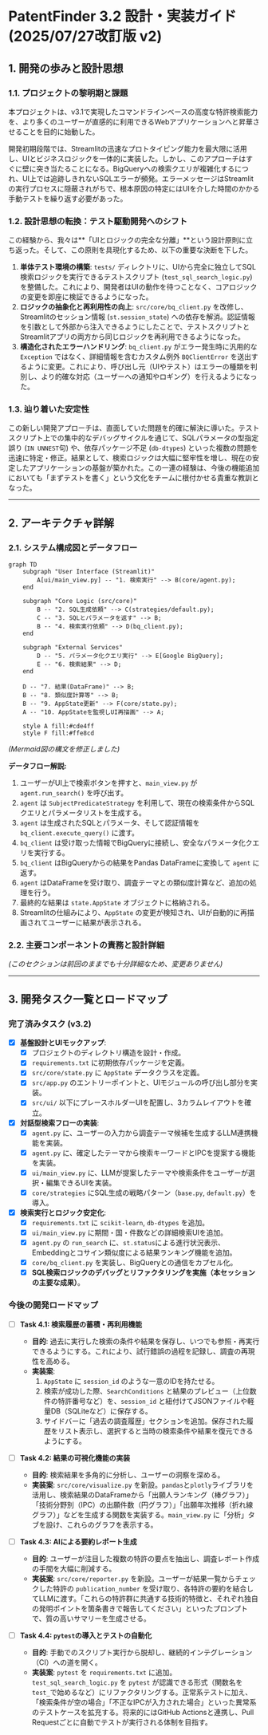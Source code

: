 # PatentFinder 3.2 設計・実装ガイド (2025/07/27改訂版 v2)

## 1. 開発の歩みと設計思想

### 1.1. プロジェクトの黎明期と課題
本プロジェクトは、v3.1で実現したコマンドラインベースの高度な特許検索能力を、より多くのユーザーが直感的に利用できるWebアプリケーションへと昇華させることを目的に始動した。

開発初期段階では、Streamlitの迅速なプロトタイピング能力を最大限に活用し、UIとビジネスロジックを一体的に実装した。しかし、このアプローチはすぐに壁に突き当たることになる。BigQueryへの検索クエリが複雑化するにつれ、UI上では追跡しきれないSQLエラーが頻発。エラーメッセージはStreamlitの実行プロセスに隠蔽されがちで、根本原因の特定にはUIを介した時間のかかる手動テストを繰り返す必要があった。

### 1.2. 設計思想の転換：テスト駆動開発へのシフト
この経験から、我々は**「UIとロジックの完全な分離」**という設計原則に立ち返った。そして、この原則を具現化するため、以下の重要な決断を下した。

1.  **単体テスト環境の構築**: `tests/` ディレクトリに、UIから完全に独立してSQL検索ロジックを実行できるテストスクリプト (`test_sql_search_logic.py`) を整備した。これにより、開発者はUIの動作を待つことなく、コアロジックの変更を即座に検証できるようになった。
2.  **ロジックの抽象化と再利用性の向上**: `src/core/bq_client.py` を改修し、Streamlitのセッション情報 (`st.session_state`) への依存を解消。認証情報を引数として外部から注入できるようにしたことで、テストスクリプトとStreamlitアプリの両方から同じロジックを再利用できるようになった。
3.  **構造化されたエラーハンドリング**: `bq_client.py` がエラー発生時に汎用的な `Exception` ではなく、詳細情報を含むカスタム例外 `BQClientError` を送出するように変更。これにより、呼び出し元（UIやテスト）はエラーの種類を判別し、より的確な対応（ユーザーへの通知やロギング）を行えるようになった。

### 1.3. 辿り着いた安定性
この新しい開発アプローチは、直面していた問題を的確に解決に導いた。テストスクリプト上での集中的なデバッグサイクルを通じて、SQLパラメータの型指定誤り (`IN UNNEST`句) や、依存パッケージ不足 (`db-dtypes`) といった複数の問題を迅速に特定・修正。結果として、検索ロジックは大幅に堅牢性を増し、現在の安定したアプリケーションの基盤が築かれた。この一連の経験は、今後の機能追加においても「まずテストを書く」という文化をチームに根付かせる貴重な教訓となった。

---

## 2. アーキテクチャ詳解

### 2.1. システム構成図とデータフロー
```mermaid
graph TD
    subgraph "User Interface (Streamlit)"
        A[ui/main_view.py] -- "1. 検索実行" --> B(core/agent.py);
    end

    subgraph "Core Logic (src/core)"
        B -- "2. SQL生成依頼" --> C(strategies/default.py);
        C -- "3. SQLとパラメータを返す" --> B;
        B -- "4. 検索実行依頼" --> D(bq_client.py);
    end

    subgraph "External Services"
        D -- "5. パラメータ化クエリ実行" --> E[Google BigQuery];
        E -- "6. 検索結果" --> D;
    end

    D -- "7. 結果(DataFrame)" --> B;
    B -- "8. 類似度計算等" --> B;
    B -- "9. AppState更新" --> F(core/state.py);
    A -- "10. AppStateを監視しUI再描画" --> A;

    style A fill:#cde4ff
    style F fill:#ffe8cd
```
*(Mermaid図の構文を修正しました)*

**データフロー解説:**
1.  ユーザーがUI上で検索ボタンを押すと、`main_view.py` が `agent.run_search()` を呼び出す。
2.  `agent` は `SubjectPredicateStrategy` を利用して、現在の検索条件からSQLクエリとパラメータリストを生成する。
3.  `agent` は生成されたSQLとパラメータ、そして認証情報を `bq_client.execute_query()` に渡す。
4.  `bq_client` は受け取った情報でBigQueryに接続し、安全なパラメータ化クエリを実行する。
5.  `bq_client` はBigQueryからの結果をPandas DataFrameに変換して `agent` に返す。
6.  `agent` はDataFrameを受け取り、調査テーマとの類似度計算など、追加の処理を行う。
7.  最終的な結果は `state.AppState` オブジェクトに格納される。
8.  Streamlitの仕組みにより、`AppState` の変更が検知され、UIが自動的に再描画されてユーザーに結果が表示される。

### 2.2. 主要コンポーネントの責務と設計詳細
*(このセクションは前回のままでも十分詳細なため、変更ありません)*

---

## 3. 開発タスク一覧とロードマップ

### 完了済みタスク (v3.2)
-   [x] **基盤設計とUIモックアップ**:
    -   [x] プロジェクトのディレクトリ構造を設計・作成。
    -   [x] `requirements.txt` に初期依存パッケージを定義。
    -   [x] `src/core/state.py` に `AppState` データクラスを定義。
    -   [x] `src/app.py` のエントリーポイントと、UIモジュールの呼び出し部分を実装。
    -   [x] `src/ui/` 以下にプレースホルダーUIを配置し、3カラムレイアウトを確立。
-   [x] **対話型検索フローの実装**:
    -   [x] `agent.py` に、ユーザーの入力から調査テーマ候補を生成するLLM連携機能を実装。
    -   [x] `agent.py` に、確定したテーマから検索キーワードとIPCを提案する機能を実装。
    -   [x] `ui/main_view.py` に、LLMが提案したテーマや検索条件をユーザーが選択・編集できるUIを実装。
    -   [x] `core/strategies` にSQL生成の戦略パターン（`base.py`, `default.py`）を導入。
-   [x] **検索実行とロジック安定化**:
    -   [x] `requirements.txt` に `scikit-learn`, `db-dtypes` を追加。
    -   [x] `ui/main_view.py` に期間・国・件数などの詳細検索UIを追加。
    -   [x] `agent.py` の `run_search` に、`st.status`による進行状況表示、Embeddingとコサイン類似度による結果ランキング機能を追加。
    -   [x] `core/bq_client.py` を実装し、BigQueryとの通信をカプセル化。
    -   [x] **SQL検索ロジックのデバッグとリファクタリングを実施（本セッションの主要な成果）**。

### 今後の開発ロードマップ

-   [ ] **Task 4.1: 検索履歴の蓄積・再利用機能**
    -   **目的**: 過去に実行した検索の条件や結果を保存し、いつでも参照・再実行できるようにする。これにより、試行錯誤の過程を記録し、調査の再現性を高める。
    -   **実装案**:
        1.  `AppState` に `session_id` のような一意のIDを持たせる。
        2.  検索が成功した際、`SearchConditions` と結果のプレビュー（上位数件の特許番号など）を、`session_id` と紐付けてJSONファイルや軽量DB（SQLiteなど）に保存する。
        3.  サイドバーに「過去の調査履歴」セクションを追加。保存された履歴をリスト表示し、選択すると当時の検索条件や結果を復元できるようにする。

-   [ ] **Task 4.2: 結果の可視化機能の実装**
    -   **目的**: 検索結果を多角的に分析し、ユーザーの洞察を深める。
    -   **実装案**: `src/core/visualize.py` を新設。`pandas`と`plotly`ライブラリを活用し、検索結果のDataFrameから「出願人ランキング（棒グラフ）」「技術分野別（IPC）の出願件数（円グラフ）」「出願年次推移（折れ線グラフ）」などを生成する関数を実装する。`main_view.py` に「分析」タブを設け、これらのグラフを表示する。

-   [ ] **Task 4.3: AIによる要約レポート生成**
    -   **目的**: ユーザーが注目した複数の特許の要点を抽出し、調査レポート作成の手間を大幅に削減する。
    -   **実装案**: `src/core/reporter.py` を新設。ユーザーが結果一覧からチェックした特許の `publication_number` を受け取り、各特許の要約を結合してLLMに渡す。「これらの特許群に共通する技術的特徴と、それぞれ独自の発明ポイントを箇条書きで報告してください」といったプロンプトで、質の高いサマリーを生成させる。

-   [ ] **Task 4.4: `pytest`の導入とテストの自動化**
    -   **目的**: 手動でのスクリプト実行から脱却し、継続的インテグレーション（CI）への道を開く。
    -   **実装案**: `pytest` を `requirements.txt` に追加。`test_sql_search_logic.py` を `pytest` が認識できる形式（関数名を`test_`で始めるなど）にリファクタリングする。正常系テストに加え、「検索条件が空の場合」「不正なIPCが入力された場合」といった異常系のテストケースを拡充する。将来的にはGitHub Actionsと連携し、Pull Requestごとに自動でテストが実行される体制を目指す。